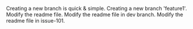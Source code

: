 Creating a new branch is quick & simple.
Creating a new branch 'feature1'.
Modify the readme file.
Modify the readme file in dev branch.
Modify the readme file in issue-101.
